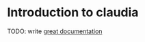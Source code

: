 # Introduction to claudia

TODO: write [great documentation](http://jacobian.org/writing/what-to-write/)
